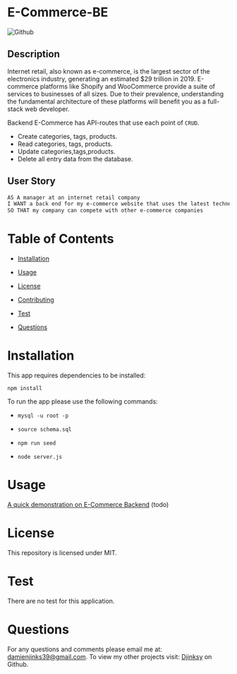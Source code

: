 # E-Commerce-BE

![Github](https://img.shields.io/badge/license-MIT-yellow.svg)

## Description

Internet retail, also known as e-commerce, is the largest sector of the electronics industry, generating an estimated $29 trillion in 2019. E-commerce platforms like Shopify and WooCommerce provide a suite of services to businesses of all sizes. Due to their prevalence, understanding the fundamental architecture of these platforms will benefit you as a full-stack web developer.

Backend E-Commerce has API-routes that use each point of `CRUD`.
- Create categories, tags, products.
- Read categories, tags, products.
- Update categories,tags,products.
- Delete all entry data from the database.

## User Story 

```md
AS A manager at an internet retail company
I WANT a back end for my e-commerce website that uses the latest technologies
SO THAT my company can compete with other e-commerce companies
``` 

# Table of Contents
    
- [Installation](#installation)
    
- [Usage](#usage)
    
- [License](#license)
    
- [Contributing](#contributing)
    
- [Test](#test)
    
- [Questions](#questions)

# Installation 

This app requires dependencies to be installed:

`npm install` 

To run the app please use the following commands: 

- `mysql -u root -p` 

- `source schema.sql` 

- `npm run seed` 

- `node server.js` 

# Usage 

[A quick demonstration on E-Commerce Backend](https://drive.google.com/file/d/1vCfxYnWZ5REInQazN_btnAqmMmNZ_0cX/view?usp=sharing) (todo) 

# License 

This repository is licensed under MIT.

# Test

There are no test for this application.

# Questions 
  For any questions and comments please email me at: 
  damienjinks39@gmail.com.
  To view my other projects visit: 
  [Djinksy](https://github.com/Djinksy) on Github.